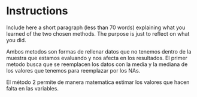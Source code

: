 # Instructions

Include here a short paragraph (less than 70 words) explaining what you 
learned of the two chosen methods. The purpose is just to reflect on what
you did. 

Ambos metodos son formas de rellenar datos que no tenemos dentro de la muestra que estamos evaluando y nos afecta en los resultados. El primer metodo busca que se reemplacen los datos con la media y la mediana de los valores que tenemos para reemplazar por los NAs. 

El método 2 permite de manera matematica estimar los valores que hacen falta en las variables.
